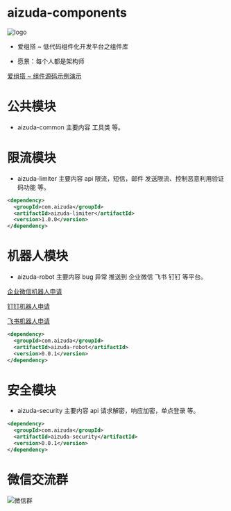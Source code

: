 
# aizuda-components

![logo](https://portrait.gitee.com/uploads/avatars/namespace/2879/8637007_aizuda_1636162864.png!avatar100)

- 爱组搭 ~ 低代码组件化开发平台之组件库


- 愿景：每个人都是架构师

[爱组搭 ~ 组件源码示例演示](https://gitee.com/aizuda/aizuda-components-examples)

# 公共模块

-  aizuda-common 主要内容 工具类 等。


# 限流模块

-  aizuda-limiter 主要内容 api 限流，短信，邮件 发送限流、控制恶意利用验证码功能 等。

```xml
<dependency>
  <groupId>com.aizuda</groupId>
  <artifactId>aizuda-limiter</artifactId>
  <version>1.0.0</version>
</dependency>
```



# 机器人模块

- aizuda-robot 主要内容 bug 异常 推送到 企业微信 飞书 钉钉 等平台。

[企业微信机器人申请](https://work.weixin.qq.com/api/doc/90000/90136/91770)

[钉钉机器人申请](https://developers.dingtalk.com/document/robots/use-group-robots)

[飞书机器人申请](https://open.feishu.cn/document/ukTMukTMukTM/ucTM5YjL3ETO24yNxkjN)

```xml
<dependency>
  <groupId>com.aizuda</groupId>
  <artifactId>aizuda-robot</artifactId>
  <version>0.0.1</version>
</dependency>
```


# 安全模块

-  aizuda-security 主要内容 api 请求解密，响应加密，单点登录 等。



```xml
<dependency>
  <groupId>com.aizuda</groupId>
  <artifactId>aizuda-security</artifactId>
  <version>0.0.1</version>
</dependency>
```



# 微信交流群

![微信群](https://images.gitee.com/uploads/images/2021/1119/095213_7ac4e4e7_12260.png "aizuda.png")

